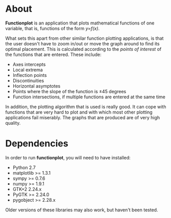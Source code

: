 
About
=====

**Functionplot** is an application that plots mathematical functions of
one variable, that is, functions of the form *y=f(x)*.

What sets this apart from other similar function plotting applications,
is that the user doesn't have to zoom in/out or move the graph around to
find its optimal placement. This is calculated according to the *points
of interest* of the functions that are entered. These include:

* Axes intercepts
* Local extrema
* Inflection points
* Discontinuities
* Horizontal asymptotes
* Points where the slope of the function is ±45 degrees
* Function intersections, if multiple functions are entered at the same time

In addition, the plotting algorithm that is used is really good. It can cope
with functions that are very hard to plot and with which most other
plotting applications fail miserably. The graphs that are produced are
of very high quality.


Dependencies
============

In order to run **functionplot**, you will need to have installed:
* Python 2.7
* matplotlib >= 1.3.1
* sympy >= 0.7.6
* numpy >= 1.9.1
* GTK+2 2.24.x
* PyGTK >= 2.24.0
* pygobject >= 2.28.x

Older versions of these libraries may also work, but haven't been
tested.
